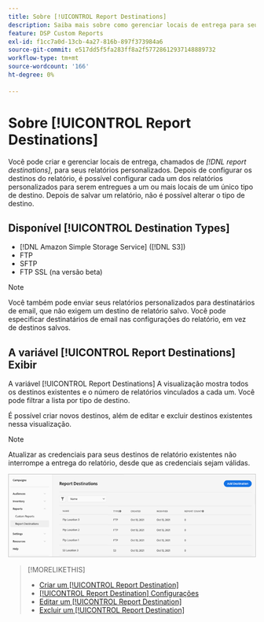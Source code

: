 ```yaml
---
title: Sobre [!UICONTROL Report Destinations]
description: Saiba mais sobre como gerenciar locais de entrega para seus relatórios personalizados.
feature: DSP Custom Reports
exl-id: f1cc7a0d-13cb-4a27-816b-897f373984a6
source-git-commit: e517dd5f5fa283ff8a2f57728612937148889732
workflow-type: tm+mt
source-wordcount: '166'
ht-degree: 0%

---
```


# Sobre [!UICONTROL Report Destinations]

Você pode criar e gerenciar locais de entrega, chamados de *[!DNL report destinations]*, para seus relatórios personalizados. Depois de configurar os destinos do relatório, é possível configurar cada um dos relatórios personalizados para serem entregues a um ou mais locais de um único tipo de destino. Depois de salvar um relatório, não é possível alterar o tipo de destino.

## Disponível [!UICONTROL Destination Types]

* [!DNL Amazon Simple Storage Service] ([!DNL S3])
* FTP
* SFTP
* FTP SSL (na versão beta)

>[!NOTE]
>
> Você também pode enviar seus relatórios personalizados para destinatários de email, que não exigem um destino de relatório salvo. Você pode especificar destinatários de email nas configurações do relatório, em vez de destinos salvos.

## A variável [!UICONTROL Report Destinations] Exibir

A variável [!UICONTROL Report Destinations] A visualização mostra todos os destinos existentes e o número de relatórios vinculados a cada um. Você pode filtrar a lista por tipo de destino.

É possível criar novos destinos, além de editar e excluir destinos existentes nessa visualização.

>[!NOTE]
>
>Atualizar as credenciais para seus destinos de relatório existentes não interrompe a entrega do relatório, desde que as credenciais sejam válidas.

![Destinos do relatório](/help/dsp/assets/report-destinations.png)

>[!MORELIKETHIS]
>
>* [Criar um [!UICONTROL Report Destination]](/help/dsp/reports/report-destinations/report-destination-create.md)
>* [[!UICONTROL Report Destination] Configurações](/help/dsp/reports/report-destinations/report-destination-settings.md)
>* [Editar um [!UICONTROL Report Destination]](/help/dsp/reports/report-destinations/report-destination-edit.md)
>* [Excluir um [!UICONTROL Report Destination]](/help/dsp/reports/report-destinations/report-destination-delete.md)
